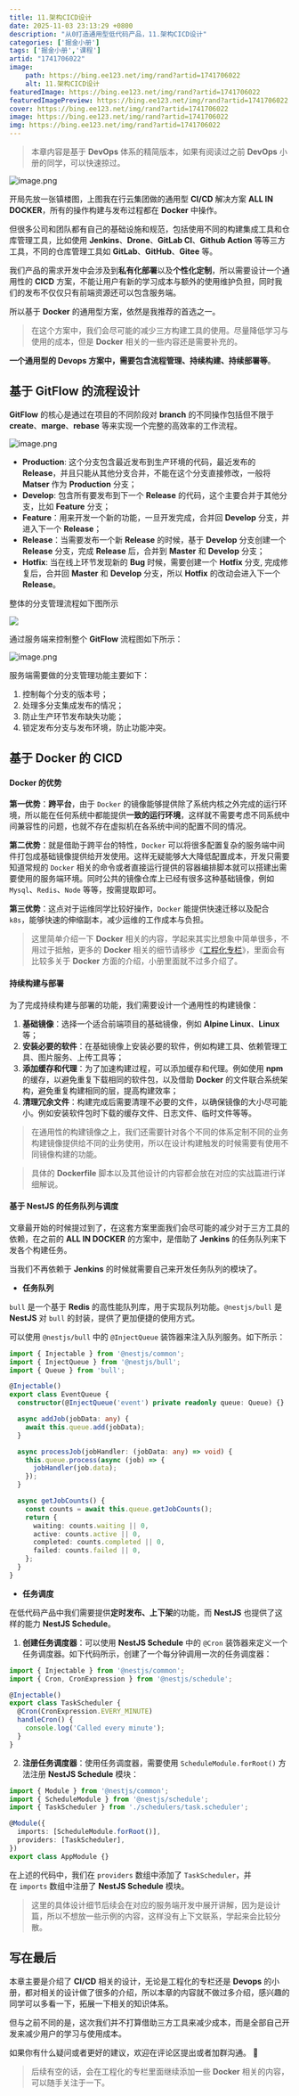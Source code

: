```yaml
---
title: 11.架构CICD设计
date: 2025-11-03 23:13:29 +0800
description: "从0打造通用型低代码产品，11.架构CICD设计"
categories: ['掘金小册']
tags: ['掘金小册','课程']
artid: "1741706022"
image:
    path: https://bing.ee123.net/img/rand?artid=1741706022
    alt: 11.架构CICD设计
featuredImage: https://bing.ee123.net/img/rand?artid=1741706022
featuredImagePreview: https://bing.ee123.net/img/rand?artid=1741706022
cover: https://bing.ee123.net/img/rand?artid=1741706022
image: https://bing.ee123.net/img/rand?artid=1741706022
img: https://bing.ee123.net/img/rand?artid=1741706022
---
```


> 本章内容是基于 **DevOps** 体系的精简版本，如果有阅读过之前 **DevOps** 小册的同学，可以快速掠过。

![image.png](https://p3-juejin.byteimg.com/tos-cn-i-k3u1fbpfcp/bb94ed7d1ded4d41b92e64d77630648f~tplv-k3u1fbpfcp-zoom-1.image)

开局先放一张镇楼图，上图我在行云集团做的通用型 **CI/CD** 解决方案 **ALL IN DOCKER**，所有的操作构建与发布过程都在 **Docker** 中操作。

但很多公司和团队都有自己的基础设施和规范，包括使用不同的构建集成工具和仓库管理工具，比如使用 **Jenkins**、**Drone**、**GitLab CI**、**Github Action** 等等三方工具，不同的仓库管理工具如 **GitLab**、**GitHub**、**Gitee** 等。

我们产品的需求开发中会涉及到**私有化部署**以及**个性化定制**，所以需要设计一个通用性的 **CICD** 方案，不能让用户有新的学习成本与额外的使用维护负担，同时我们的发布不仅仅只有前端资源还可以包含服务端。

所以基于 **Docker** 的通用型方案，依然是我推荐的首选之一。

> 在这个方案中，我们会尽可能的减少三方构建工具的使用。尽量降低学习与使用的成本，但是 **Docker** 相关的一些内容还是需要补充的。

**一个通用型的 Devops 方案中，需要包含流程管理、持续构建、持续部署等**。

## 基于 GitFlow 的流程设计

**GitFlow** 的核心是通过在项目的不同阶段对 **branch** 的不同操作包括但不限于 **create**、**marge**、**rebase** 等来实现一个完整的高效率的工作流程。

![image.png](https://p1-juejin.byteimg.com/tos-cn-i-k3u1fbpfcp/7eba4786e5ba46d0991dd69fae989937~tplv-k3u1fbpfcp-watermark.image?)

*   **Production**: 这个分支包含最近发布到生产环境的代码，最近发布的 **Release**，并且只能从其他分支合并，不能在这个分支直接修改，一般将 **Matser** 作为 **Production** 分支；
*   **Develop**: 包含所有要发布到下一个 **Release** 的代码，这个主要合并于其他分支，比如 **Feature** 分支；
*   **Feature**：用来开发一个新的功能，一旦开发完成，合并回 **Develop** 分支，并进入下一个 **Release**；
*   **Release**：当需要发布一个新 **Release** 的时候，基于 **Develop** 分支创建一个 **Release** 分支，完成 **Release** 后，合并到 **Master** 和 **Develop** 分支；
*   **Hotfix**: 当在线上环节发现新的 **Bug** 时候，需要创建一个 **Hotfix** 分支, 完成修复后，合并回 **Master** 和 **Develop** 分支，所以 **Hotfix** 的改动会进入下一个 **Release**。

整体的分支管理流程如下图所示

![](https://p1-juejin.byteimg.com/tos-cn-i-k3u1fbpfcp/e48ee7b35b684ceeb41b0ee2bf875bfa~tplv-k3u1fbpfcp-zoom-1.image)

通过服务端来控制整个 **GitFlow** 流程图如下所示：

![image.png](https://p9-juejin.byteimg.com/tos-cn-i-k3u1fbpfcp/0f22c74bec9b4dbcbea217df7309ab4c~tplv-k3u1fbpfcp-watermark.image?)

服务端需要做的分支管理功能主要如下：

1.  控制每个分支的版本号；
2.  处理多分支集成发布的情况；
3.  防止生产环节发布缺失功能；
4.  锁定发布分支与发布环境，防止功能冲突。

## 基于 Docker 的 CICD

#### Docker 的优势

**第一优势**：**跨平台**，由于 `Docker` 的镜像能够提供除了系统内核之外完成的运行环境，所以能在任何系统中都能提供**一致的运行环境**，这样就不需要考虑不同系统中间兼容性的问题，也就不存在虚拟机在各系统中间的配置不同的情况。

**第二优势**：就是借助于跨平台的特性，`Docker` 可以将很多配置复杂的服务端中间件打包成基础镜像提供给开发使用。这样无疑能够大大降低配置成本，开发只需要知道常规的 `Docker` 相关的命令或者直接运行提供的容器编排脚本就可以搭建出需要使用的服务端环境。同时公共的镜像仓库上已经有很多这种基础镜像，例如 `Mysql`、`Redis`、`Node` 等等，按需提取即可。

**第三优势**：这点对于运维同学比较好操作，`Docker` 能提供快速迁移以及配合 `k8s`，能够快速的伸缩副本，减少运维的工作成本与负担。

> 这里简单介绍一下 **Docker** 相关的内容，学起来其实比想象中简单很多，不用过于抵触，更多的 **Docker** 相关的细节请移步《[工程化专栏](https://juejin.cn/column/7140245864781447175)》，里面会有比较多关于 **Docker** 方面的介绍，小册里面就不过多介绍了。

#### 持续构建与部署

为了完成持续构建与部署的功能，我们需要设计一个通用性的构建镜像：

1.  **基础镜像**：选择一个适合前端项目的基础镜像，例如 **Alpine Linux**、**Linux** 等；
2.  **安装必要的软件**：在基础镜像上安装必要的软件，例如构建工具、依赖管理工具、图片服务、上传工具等；
3.  **添加缓存和代理**：为了加速构建过程，可以添加缓存和代理。例如使用 **npm** 的缓存，以避免重复下载相同的软件包，以及借助 **Docker** 的文件联合系统架构，避免重复构建相同的层，提高构建效率；
4.  **清理冗余文件**：构建完成后需要清理不必要的文件，以确保镜像的大小尽可能小。例如安装软件包时下载的缓存文件、日志文件、临时文件等等。

> 在通用性的构建镜像之上，我们还需要针对各个不同的体系定制不同的业务构建镜像提供给不同的业务使用，所以在设计构建触发的时候需要有使用不同镜像构建的功能。

> 具体的 **Dockerfile** 脚本以及其他设计的内容都会放在对应的实战篇进行详细解说。

#### 基于 NestJS 的任务队列与调度

文章最开始的时候提过到了，在这套方案里面我们会尽可能的减少对于三方工具的依赖，在之前的 **ALL IN DOCKER** 的方案中，是借助了 **Jenkins** 的任务队列来下发各个构建任务。

当我们不再依赖于 **Jenkins** 的时候就需要自己来开发任务队列的模块了。

*   **任务队列**

`bull` 是一个基于 **Redis** 的高性能队列库，用于实现队列功能。`@nestjs/bull` 是 **NestJS** 对 `bull` 的封装，提供了更加便捷的使用方式。

可以使用 `@nestjs/bull` 中的 `@InjectQueue` 装饰器来注入队列服务。如下所示：

```ts
import { Injectable } from '@nestjs/common';
import { InjectQueue } from '@nestjs/bull';
import { Queue } from 'bull';

@Injectable()
export class EventQueue {
  constructor(@InjectQueue('event') private readonly queue: Queue) {}

  async addJob(jobData: any) {
    await this.queue.add(jobData);
  }

  async processJob(jobHandler: (jobData: any) => void) {
    this.queue.process(async (job) => {
      jobHandler(job.data);
    });
  }

  async getJobCounts() {
    const counts = await this.queue.getJobCounts();
    return {
      waiting: counts.waiting || 0,
      active: counts.active || 0,
      completed: counts.completed || 0,
      failed: counts.failed || 0,
    };
  }
}
```

*   **任务调度**

在低代码产品中我们需要提供**定时发布、上下架**的功能，而 **NestJS** 也提供了这样的能力 **NestJS Schedule**。

1.  **创建任务调度器**：可以使用 **NestJS Schedule** 中的 `@Cron` 装饰器来定义一个任务调度器。如下代码所示，创建了一个每分钟调用一次的任务调度器：

```ts
import { Injectable } from '@nestjs/common';
import { Cron, CronExpression } from '@nestjs/schedule';

@Injectable()
export class TaskScheduler {
  @Cron(CronExpression.EVERY_MINUTE)
  handleCron() {
    console.log('Called every minute');
  }
}
```

2.  **注册任务调度器**：使用任务调度器，需要使用 `ScheduleModule.forRoot()` 方法注册 **NestJS Schedule** 模块：

```ts
import { Module } from '@nestjs/common';
import { ScheduleModule } from '@nestjs/schedule';
import { TaskScheduler } from './schedulers/task.scheduler';

@Module({
  imports: [ScheduleModule.forRoot()],
  providers: [TaskScheduler],
})
export class AppModule {}
```

在上述的代码中，我们在 `providers` 数组中添加了 `TaskScheduler`，并在 `imports` 数组中注册了 **NestJS Schedule** 模块。

> 这里的具体设计细节后续会在对应的服务端开发中展开讲解，因为是设计篇，所以不想放一些示例的内容，这样没有上下文联系，学起来会比较分散。

## 写在最后

本章主要是介绍了 **CI/CD** 相关的设计，无论是工程化的专栏还是 **Devops** 的小册，都对相关的设计做了很多的介绍，所以本章的内容就不做过多介绍，感兴趣的同学可以多看一下，拓展一下相关的知识体系。

但与之前不同的是，这次我们并不打算借助三方工具来减少成本，而是全部自己开发来减少用户的学习与使用成本。

如果你有什么疑问或者更好的建议，欢迎在评论区提出或者加群沟通。 👏

> 后续有空的话，会在工程化的专栏里面继续添加一些 **Docker** 相关的内容，可以随手关注于一下。
